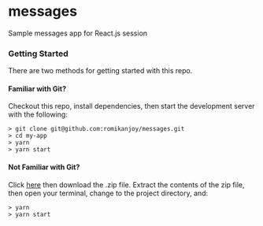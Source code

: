 # messages
Sample messages app for React.js session

### Getting Started

There are two methods for getting started with this repo.

#### Familiar with Git?
Checkout this repo, install dependencies, then start the development server with the following:

```
> git clone git@github.com:romikanjoy/messages.git
> cd my-app
> yarn
> yarn start
```

#### Not Familiar with Git?
Click [here](https://github.com/romikanjoy/messages/archive/master.zip) then download the .zip file.  Extract the contents of the zip file, then open your terminal, change to the project directory, and:

```
> yarn
> yarn start
```
